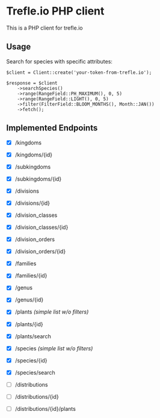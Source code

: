 # Trefle.io PHP client

This is a PHP client for trefle.io

## Usage

Search for species with specific attributes:
```
$client = Client::create('your-token-from-trefle.io');

$response = $client
    ->searchSpecies()
    ->range(RangeField::PH_MAXIMUM(), 0, 5)
    ->range(RangeField::LIGHT(), 0, 5)
    ->filter(FilterField::BLOOM_MONTHS(), Month::JAN())
    ->fetch();
```


## Implemented Endpoints

- [x] /kingdoms
- [x] /kingdoms/{id}

- [x] /subkingdoms
- [x] /subkingdoms/{id}

- [x] /divisions
- [x] /divisions/{id}

- [x] /division_classes
- [x] /division_classes/{id}

- [x] /division_orders
- [x] /division_orders/{id}

- [x] /families
- [x] /families/{id}

- [x] /genus
- [x] /genus/{id}

- [x] /plants _(simple list w/o filters)_
- [x] /plants/{id}
- [x] /plants/search


- [x] /species _(simple list w/o filters)_
- [x] /species/{id}
- [x] /species/search

- [ ] /distributions
- [ ] /distributions/{id}
- [ ] /distributions/{id}/plants
